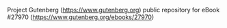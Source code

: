 Project Gutenberg (https://www.gutenberg.org) public repository for eBook #27970 (https://www.gutenberg.org/ebooks/27970)

